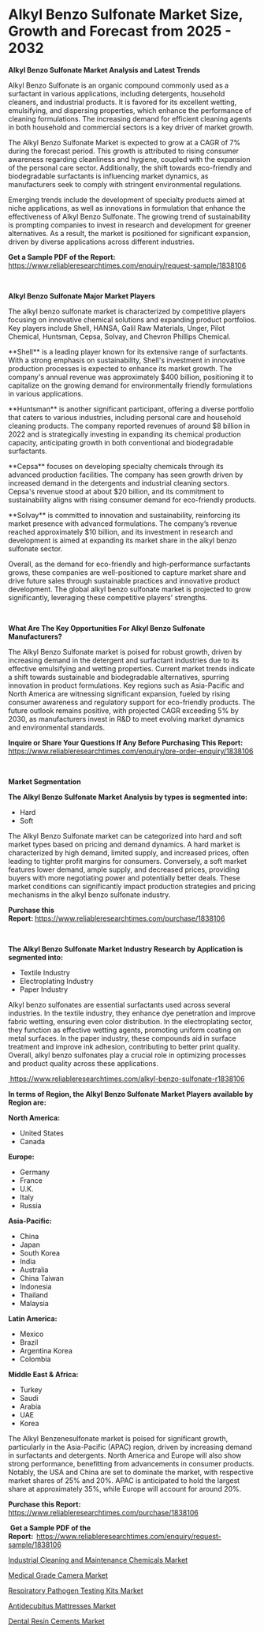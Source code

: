 <p><h1>Alkyl Benzo Sulfonate Market Size, Growth and Forecast from 2025 - 2032</h1></p><p><strong>Alkyl Benzo Sulfonate Market Analysis and Latest Trends</strong></p>
<p><p>Alkyl Benzo Sulfonate is an organic compound commonly used as a surfactant in various applications, including detergents, household cleaners, and industrial products. It is favored for its excellent wetting, emulsifying, and dispersing properties, which enhance the performance of cleaning formulations. The increasing demand for efficient cleaning agents in both household and commercial sectors is a key driver of market growth.</p><p>The Alkyl Benzo Sulfonate Market is expected to grow at a CAGR of 7% during the forecast period. This growth is attributed to rising consumer awareness regarding cleanliness and hygiene, coupled with the expansion of the personal care sector. Additionally, the shift towards eco-friendly and biodegradable surfactants is influencing market dynamics, as manufacturers seek to comply with stringent environmental regulations.</p><p>Emerging trends include the development of specialty products aimed at niche applications, as well as innovations in formulation that enhance the effectiveness of Alkyl Benzo Sulfonate. The growing trend of sustainability is prompting companies to invest in research and development for greener alternatives. As a result, the market is positioned for significant expansion, driven by diverse applications across different industries.</p></p>
<p><strong>Get a Sample PDF of the Report:&nbsp;</strong> <a href="https://www.reliableresearchtimes.com/enquiry/request-sample/1838106?utm_campaign=2175&utm_medium=2&utm_source=Github&utm_content=ia&utm_term=03022025&utm_id=alkyl-benzo-sulfonate">https://www.reliableresearchtimes.com/enquiry/request-sample/1838106</a></p>
<p>&nbsp;</p>
<p><strong>Alkyl Benzo Sulfonate Major Market Players</strong></p>
<p><p>The alkyl benzo sulfonate market is characterized by competitive players focusing on innovative chemical solutions and expanding product portfolios. Key players include Shell, HANSA, Galil Raw Materials, Unger, Pilot Chemical, Huntsman, Cepsa, Solvay, and Chevron Phillips Chemical.</p><p>**Shell** is a leading player known for its extensive range of surfactants. With a strong emphasis on sustainability, Shell's investment in innovative production processes is expected to enhance its market growth. The company's annual revenue was approximately $400 billion, positioning it to capitalize on the growing demand for environmentally friendly formulations in various applications.</p><p>**Huntsman** is another significant participant, offering a diverse portfolio that caters to various industries, including personal care and household cleaning products. The company reported revenues of around $8 billion in 2022 and is strategically investing in expanding its chemical production capacity, anticipating growth in both conventional and biodegradable surfactants.</p><p>**Cepsa** focuses on developing specialty chemicals through its advanced production facilities. The company has seen growth driven by increased demand in the detergents and industrial cleaning sectors. Cepsa's revenue stood at about $20 billion, and its commitment to sustainability aligns with rising consumer demand for eco-friendly products.</p><p>**Solvay** is committed to innovation and sustainability, reinforcing its market presence with advanced formulations. The company’s revenue reached approximately $10 billion, and its investment in research and development is aimed at expanding its market share in the alkyl benzo sulfonate sector.</p><p>Overall, as the demand for eco-friendly and high-performance surfactants grows, these companies are well-positioned to capture market share and drive future sales through sustainable practices and innovative product development. The global alkyl benzo sulfonate market is projected to grow significantly, leveraging these competitive players' strengths.</p></p>
<p>&nbsp;</p>
<p><strong>What Are The Key Opportunities For Alkyl Benzo Sulfonate Manufacturers?</strong></p>
<p><p>The Alkyl Benzo Sulfonate market is poised for robust growth, driven by increasing demand in the detergent and surfactant industries due to its effective emulsifying and wetting properties. Current market trends indicate a shift towards sustainable and biodegradable alternatives, spurring innovation in product formulations. Key regions such as Asia-Pacific and North America are witnessing significant expansion, fueled by rising consumer awareness and regulatory support for eco-friendly products. The future outlook remains positive, with projected CAGR exceeding 5% by 2030, as manufacturers invest in R&D to meet evolving market dynamics and environmental standards.</p></p>
<p><strong>Inquire or Share Your Questions If Any Before Purchasing This Report:</strong> <a href="https://www.reliableresearchtimes.com/enquiry/pre-order-enquiry/1838106?utm_campaign=2175&utm_medium=2&utm_source=Github&utm_content=ia&utm_term=03022025&utm_id=alkyl-benzo-sulfonate">https://www.reliableresearchtimes.com/enquiry/pre-order-enquiry/1838106</a></p>
<p>&nbsp;</p>
<p><strong>Market Segmentation</strong></p>
<p><strong>The Alkyl Benzo Sulfonate Market Analysis by types is segmented into:</strong></p>
<p><ul><li>Hard</li><li>Soft</li></ul></p>
<p><p>The Alkyl Benzo Sulfonate market can be categorized into hard and soft market types based on pricing and demand dynamics. A hard market is characterized by high demand, limited supply, and increased prices, often leading to tighter profit margins for consumers. Conversely, a soft market features lower demand, ample supply, and decreased prices, providing buyers with more negotiating power and potentially better deals. These market conditions can significantly impact production strategies and pricing mechanisms in the alkyl benzo sulfonate industry.</p></p>
<p><strong>Purchase this Report:&nbsp;</strong><a href="https://www.reliableresearchtimes.com/purchase/1838106?utm_campaign=2175&utm_medium=2&utm_source=Github&utm_content=ia&utm_term=03022025&utm_id=alkyl-benzo-sulfonate">https://www.reliableresearchtimes.com/purchase/1838106</a></p>
<p>&nbsp;</p>
<p><strong>The Alkyl Benzo Sulfonate Market Industry Research by Application is segmented into:</strong></p>
<p><ul><li>Textile Industry</li><li>Electroplating Industry</li><li>Paper Industry</li></ul></p>
<p><p>Alkyl benzo sulfonates are essential surfactants used across several industries. In the textile industry, they enhance dye penetration and improve fabric wetting, ensuring even color distribution. In the electroplating sector, they function as effective wetting agents, promoting uniform coating on metal surfaces. In the paper industry, these compounds aid in surface treatment and improve ink adhesion, contributing to better print quality. Overall, alkyl benzo sulfonates play a crucial role in optimizing processes and product quality across these applications.</p></p>
<p><a href="https://www.reliableresearchtimes.com/alkyl-benzo-sulfonate-r1838106?utm_campaign=2175&utm_medium=2&utm_source=Github&utm_content=ia&utm_term=03022025&utm_id=alkyl-benzo-sulfonate">&nbsp;https://www.reliableresearchtimes.com/alkyl-benzo-sulfonate-r1838106</a></p>
<p><strong>In terms of Region, the Alkyl Benzo Sulfonate Market Players available by Region are:</strong></p>
<p>
    <p> <strong> North America: </strong>
        <ul>
            <li>United States</li>
            <li>Canada</li>
        </ul>
        </p> 
    <p> <strong> Europe: </strong>
        <ul>
            <li>Germany</li>
            <li>France</li>
            <li>U.K.</li>
            <li>Italy</li>
            <li>Russia</li>
        </ul>
        </p> 
    <p> <strong> Asia-Pacific: </strong>
        <ul>
            <li>China</li>
            <li>Japan</li>
            <li>South Korea</li>
            <li>India</li>
            <li>Australia</li>
            <li>China Taiwan</li>
            <li>Indonesia</li>
            <li>Thailand</li>
            <li>Malaysia</li>
        </ul>
        </p> 
    <p> <strong> Latin America: </strong>
        <ul>
            <li>Mexico</li>
            <li>Brazil</li>
            <li>Argentina Korea</li>
            <li>Colombia</li>
        </ul>
        </p> 
    <p> <strong> Middle East & Africa: </strong>
        <ul>
            <li>Turkey</li>
            <li>Saudi</li>
            <li>Arabia</li>
            <li>UAE</li>
            <li>Korea</li>
        </ul>
    </p>
    </p>
<p><p>The Alkyl Benzenesulfonate market is poised for significant growth, particularly in the Asia-Pacific (APAC) region, driven by increasing demand in surfactants and detergents. North America and Europe will also show strong performance, benefitting from advancements in consumer products. Notably, the USA and China are set to dominate the market, with respective market shares of 25% and 20%. APAC is anticipated to hold the largest share at approximately 35%, while Europe will account for around 20%.</p></p>
<p><strong>Purchase this Report: </strong><a href="https://www.reliableresearchtimes.com/purchase/1838106?utm_campaign=2175&utm_medium=2&utm_source=Github&utm_content=ia&utm_term=03022025&utm_id=alkyl-benzo-sulfonate">https://www.reliableresearchtimes.com/purchase/1838106</a></p>
<p>&nbsp;<strong>Get a Sample PDF of the Report:&nbsp;&nbsp;</strong><a href="https://www.reliableresearchtimes.com/enquiry/request-sample/1838106?utm_campaign=2175&utm_medium=2&utm_source=Github&utm_content=ia&utm_term=03022025&utm_id=alkyl-benzo-sulfonate">https://www.reliableresearchtimes.com/enquiry/request-sample/1838106</a></p>
<p><strong></strong></p>
<p><p><a href="https://github.com/jerhoskinson197676/Market-Research-Report-List-1/blob/main/industrial-cleaning-and-maintenance-chemicals-market.md?utm_campaign=2175&utm_medium=2&utm_source=Github&utm_content=ia&utm_term=03022025&utm_id=alkyl-benzo-sulfonate">Industrial Cleaning and Maintenance Chemicals Market</a></p><p><a href="https://www.linkedin.com/pulse/positive-growth-outlook-global-medical-grade-camera-market-y6a6f?utm_campaign=2175&utm_medium=2&utm_source=Github&utm_content=ia&utm_term=03022025&utm_id=alkyl-benzo-sulfonate">Medical Grade Camera Market</a></p><p><a href="https://www.linkedin.com/pulse/respiratory-pathogen-testing-kits-market-trends-detailed-4w9wf?utm_campaign=2175&utm_medium=2&utm_source=Github&utm_content=ia&utm_term=03022025&utm_id=alkyl-benzo-sulfonate">Respiratory Pathogen Testing Kits Market</a></p><p><a href="https://www.linkedin.com/pulse/antidecubitus-mattresses-market-analysis-size-share-trends-kg5nc?utm_campaign=2175&utm_medium=2&utm_source=Github&utm_content=ia&utm_term=03022025&utm_id=alkyl-benzo-sulfonate">Antidecubitus Mattresses Market</a></p><p><a href="https://www.linkedin.com/pulse/dental-resin-cements-market-velocity-12-cagr-trajectory-fwloc?utm_campaign=2175&utm_medium=2&utm_source=Github&utm_content=ia&utm_term=03022025&utm_id=alkyl-benzo-sulfonate">Dental Resin Cements Market</a></p></p>
